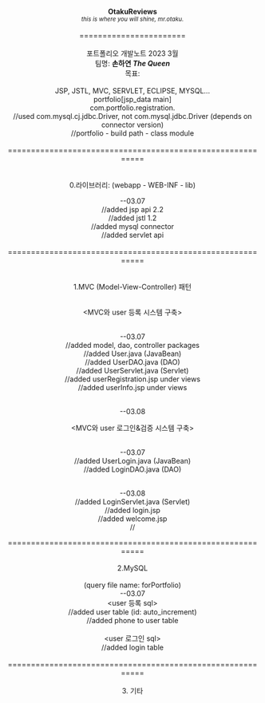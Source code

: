 <div align=center>
  
**OtakuReviews**<br>*<sub>this is where you will shine, mr.otaku.</sub>*<br>
<br>
=======================<br>
<br>
포트폴리오 개발노트 2023 3월<br>
팀명: **손하연 _The Queen_**<br>
목표: <br>
<br>
JSP, JSTL, MVC, SERVLET, ECLIPSE, MYSQL...<br>
portfolio[jsp_data main]<br>
com.portfolio.registration.<br>
//used com.mysql.cj.jdbc.Driver, not com.mysql.jdbc.Driver (depends on connector version)<br>
//portfolio - build path - class module<br>
<br>
===========================================================<br>
<br>
<br>
0.라이브러리: (webapp - WEB-INF - lib)<br>
  
--03.07<br>
//added jsp api 2.2<br>
//added jstl 1.2<br>
//added mysql connector<br>
//added servlet api<br>
<br>
===========================================================<br>
<br>
<br>
1.MVC (Model-View-Controller) 패턴<br><br>

<MVC와 user 등록 시스템 구축><br><br>
  
--03.07<br>
//added model, dao, controller packages<br>
//added User.java (JavaBean)<br>
//added UserDAO.java (DAO)<br>
//added UserServlet.java (Servlet)<br>
//added userRegistration.jsp under views<br>
//added userInfo.jsp under views<br>
<br>
  
--03.08<br>

<MVC와 user 로그인&검증 시스템 구축><br><br>
  
--03.07<br>
//added UserLogin.java (JavaBean)<br>
//added LoginDAO.java (DAO)<br>
<br>
  
--03.08<br>
//added LoginServlet.java (Servlet)<br>
//added login.jsp<br>
//added welcome.jsp<br>
//


===========================================================<br>
<br>
2.MySQL<br><br>
(query file name: forPortfolio)<br>
--03.07<br>
<user 등록 sql><br>
//added user table (id: auto_increment)<br>
//added phone to user table<br>
<br>
<user 로그인 sql><br>
//added login table<br>
<br>
===========================================================<br>
<br>
3. 기타<br>
<br>

  
  
  
  
  
  
  
  
  
  
  
  
  </div>
